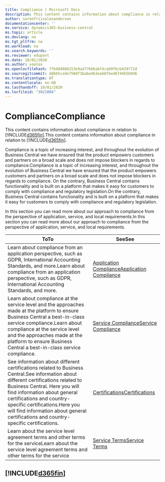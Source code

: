 ```yaml
---
title: Compliance | Microsoft Docs
description: This content contains information about compliance in relation to Business Central.
author: sorenfriisalexandersen
documentationcenter: ''
ms.service: dynamics365-business-central
ms.topic: article
ms.devlang: na
ms.tgt_pltfrm: na
ms.workload: na
ms.search.keywords: ''
ms.reviewer: edupont
ms.date: 10/01/2020
ms.author: soalex
ms.openlocfilehash: 7fb48d888153e9ad77666abf4ca09f6cb429772d
ms.sourcegitcommit: ddbb5cede750df1baba4b3eab8fbed6744b5b9d6
ms.translationtype: HT
ms.contentlocale: en-GB
ms.lasthandoff: 10/01/2020
ms.locfileid: "3921004"
---
```

# <a name="compliance"></a><span data-ttu-id="106d9-103">Compliance</span><span class="sxs-lookup"><span data-stu-id="106d9-103">Compliance</span></span>

<span data-ttu-id="106d9-104">This content contains information about compliance in relation to [!INCLUDE[d365fin](../includes/d365fin_md.md)].</span><span class="sxs-lookup"><span data-stu-id="106d9-104">This content contains information about compliance in relation to [!INCLUDE[d365fin](../includes/d365fin_md.md)].</span></span>  

<span data-ttu-id="106d9-105">Compliance is a topic of increasing interest, and throughout the evolution of Business Central we have ensured that the product empowers customers and partners on a broad scale and does not impose blockers in regards to compliance.</span><span class="sxs-lookup"><span data-stu-id="106d9-105">Compliance is a topic of increasing interest, and throughout the evolution of Business Central we have ensured that the product empowers customers and partners on a broad scale and does not impose blockers in regards to compliance.</span></span> <span data-ttu-id="106d9-106">On the contrary, Business Central contains functionality and is built on a platform that makes it easy for customers to comply with compliance and regulatory legislation.</span><span class="sxs-lookup"><span data-stu-id="106d9-106">On the contrary, Business Central contains functionality and is built on a platform that makes it easy for customers to comply with compliance and regulatory legislation.</span></span>

<span data-ttu-id="106d9-107">In this section you can read more about our approach to compliance from the perspective of application, service, and local  requirements.</span><span class="sxs-lookup"><span data-stu-id="106d9-107">In this section you can read more about our approach to compliance from the perspective of application, service, and local  requirements.</span></span>

|<span data-ttu-id="106d9-108">**To**</span><span class="sxs-lookup"><span data-stu-id="106d9-108">**To**</span></span>|<span data-ttu-id="106d9-109">**See**</span><span class="sxs-lookup"><span data-stu-id="106d9-109">**See**</span></span>|  
|------------|-------------|  
|<span data-ttu-id="106d9-110">Learn about compliance from an application perspective, such as GDPR, International Accounting Standards, and more.</span><span class="sxs-lookup"><span data-stu-id="106d9-110">Learn about compliance from an application perspective, such as GDPR, International Accounting Standards, and more.</span></span>|[<span data-ttu-id="106d9-111">Application Compliance</span><span class="sxs-lookup"><span data-stu-id="106d9-111">Application Compliance</span></span>](compliance-application-compliance.md)|  
|<span data-ttu-id="106d9-112">Learn about compliance at the service level and the approaches made at the platform to ensure Business Central a best-in-class service compliance.</span><span class="sxs-lookup"><span data-stu-id="106d9-112">Learn about compliance at the service level and the approaches made at the platform to ensure Business Central a best-in-class service compliance.</span></span>|[<span data-ttu-id="106d9-113">Service Compliance</span><span class="sxs-lookup"><span data-stu-id="106d9-113">Service Compliance</span></span>](compliance-service-compliance.md)|  
|<span data-ttu-id="106d9-114">See information about different certifications related to Business Central.</span><span class="sxs-lookup"><span data-stu-id="106d9-114">See information about different certifications related to Business Central.</span></span> <span data-ttu-id="106d9-115">Here you will find information about general certifications and country-specific certifications.</span><span class="sxs-lookup"><span data-stu-id="106d9-115">Here you will find information about general certifications and country-specific certifications.</span></span>|[<span data-ttu-id="106d9-116">Certifications</span><span class="sxs-lookup"><span data-stu-id="106d9-116">Certifications</span></span>](compliance-certifications.md)|  
|<span data-ttu-id="106d9-117">Learn about the service level agreement terms and other terms for the service</span><span class="sxs-lookup"><span data-stu-id="106d9-117">Learn about the service level agreement terms and other terms for the service</span></span>|[<span data-ttu-id="106d9-118">Service Terms</span><span class="sxs-lookup"><span data-stu-id="106d9-118">Service Terms</span></span>](compliance-service-compliance.md#service-terms)|  

## [!INCLUDE[d365fin](../includes/free_trial_md.md)]  
